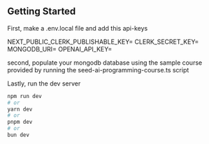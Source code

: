 ## Getting Started
First, make a .env.local file and add this api-keys

NEXT_PUBLIC_CLERK_PUBLISHABLE_KEY=
CLERK_SECRET_KEY=
MONGODB_URI=
OPENAI_API_KEY=

second, populate your mongodb database using the sample course provided by running the seed-ai-programming-course.ts script

Lastly, run the dev server
```bash
npm run dev
# or
yarn dev
# or
pnpm dev
# or
bun dev
```



